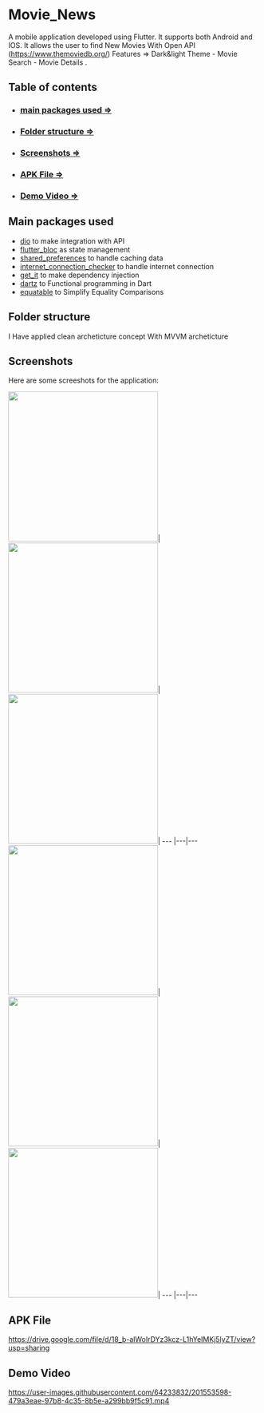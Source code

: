 # Movie_News
A mobile application developed using Flutter. It supports both Android and IOS.
 It allows the user to find New Movies With Open API (https://www.themoviedb.org/) 
 Features => Dark&light Theme - Movie Search - Movie Details .


## Table of contents
- ### [main packages used =>](#main-packages-used)
- ### [Folder structure =>](#folder-structure)
- ### [Screenshots =>](#screenshots)
- ### [APK File =>](#APK-File)
- ### [Demo Video =>](#Demo-Video)

## Main packages used

- [dio](https://pub.dev/packages/dio) to make integration with API
- [flutter_bloc](https://pub.dev/packages/flutter_bloc) as state management
- [shared_preferences](https://pub.dev/packages/shared_preferences) to handle caching data
- [internet_connection_checker](https://pub.dev/packages/internet_connection_checker) to handle internet connection 
- [get_it](https://pub.dev/packages/get_it) to make dependency injection
- [dartz](https://pub.dev/packages/dartz) to Functional programming in Dart
- [equatable](https://pub.dev/packages/equatable) to Simplify Equality Comparisons

## Folder structure
I Have applied clean archeticture concept With MVVM archeticture


## Screenshots


Here are some screeshots for the application:

<img src="https://github.com/user-attachments/assets/40c1cd3e-cc9e-4716-9c2b-a07f8a980405.jpeg
" width="300">|<img src="https://user-images.githubusercontent.com/64233832/201532658-87e54d8c-c8fa-41ec-9d21-0f3740073bf6.jpeg" width="300">|<img src="https://user-images.githubusercontent.com/64233832/201533181-915d2307-111c-4111-a8ea-d1ae517fb19a.jpeg" width="300">|
--- |---|---
<img src="https://user-images.githubusercontent.com/64233832/201533241-efc50a66-d642-4686-b246-256d3c9d39dc.jpeg" width="300">|<img src="https://user-images.githubusercontent.com/64233832/201533269-ed4bcd17-af22-430b-b611-be79cb83978a.jpeg" width="300">|<img src="https://user-images.githubusercontent.com/64233832/201533278-49a8e1c9-9180-4243-96de-309d8fcb532c.jpeg" width="300">|
--- |---|---



## APK File
https://drive.google.com/file/d/18_b-alWoIrDYz3kcz-L1hYeIMKj5lyZT/view?usp=sharing

## Demo Video

https://user-images.githubusercontent.com/64233832/201553598-479a3eae-97b8-4c35-8b5e-a299bb9f5c91.mp4

